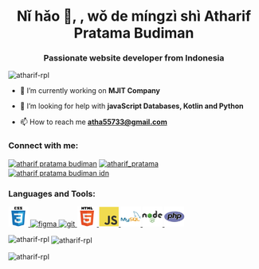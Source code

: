 <h1 align="center">Nǐ hǎo 👋, , wǒ de míngzì shì Atharif Pratama Budiman</h1>
<h3 align="center">Passionate website developer from Indonesia</h3>

<p align="left"> <img src="https://komarev.com/ghpvc/?username=atharif-rpl&label=Profile%20views&color=0e75b6&style=flat" alt="atharif-rpl" /> </p>

- 🔭 I’m currently working on **MJIT Company**

- 🤝 I’m looking for help with **javaScript Databases, Kotlin and Python**

- 📫 How to reach me **atha55733@gmail.com**

<h3 align="left">Connect with me:</h3>
<p align="left">
<a href="https://linkedin.com/in/atharif pratama budiman" target="blank"><img align="center" src="https://raw.githubusercontent.com/rahuldkjain/github-profile-readme-generator/master/src/images/icons/Social/linked-in-alt.svg" alt="atharif pratama budiman" height="30" width="40" /></a>
<a href="https://instagram.com/atharif_pratama" target="blank"><img align="center" src="https://raw.githubusercontent.com/rahuldkjain/github-profile-readme-generator/master/src/images/icons/Social/instagram.svg" alt="atharif_pratama" height="30" width="40" /></a>
<a href="https://www.youtube.com/c/atharif pratama budiman idn" target="blank"><img align="center" src="https://raw.githubusercontent.com/rahuldkjain/github-profile-readme-generator/master/src/images/icons/Social/youtube.svg" alt="atharif pratama budiman idn" height="30" width="40" /></a>
</p>

<h3 align="left">Languages and Tools:</h3>
<p align="left"> <a href="https://www.w3schools.com/css/" target="_blank" rel="noreferrer"> <img src="https://raw.githubusercontent.com/devicons/devicon/master/icons/css3/css3-original-wordmark.svg" alt="css3" width="40" height="40"/> </a> <a href="https://www.figma.com/" target="_blank" rel="noreferrer"> <img src="https://www.vectorlogo.zone/logos/figma/figma-icon.svg" alt="figma" width="40" height="40"/> </a> <a href="https://git-scm.com/" target="_blank" rel="noreferrer"> <img src="https://www.vectorlogo.zone/logos/git-scm/git-scm-icon.svg" alt="git" width="40" height="40"/> </a> <a href="https://www.w3.org/html/" target="_blank" rel="noreferrer"> <img src="https://raw.githubusercontent.com/devicons/devicon/master/icons/html5/html5-original-wordmark.svg" alt="html5" width="40" height="40"/> </a> <a href="https://developer.mozilla.org/en-US/docs/Web/JavaScript" target="_blank" rel="noreferrer"> <img src="https://raw.githubusercontent.com/devicons/devicon/master/icons/javascript/javascript-original.svg" alt="javascript" width="40" height="40"/> </a> <a href="https://www.mysql.com/" target="_blank" rel="noreferrer"> <img src="https://raw.githubusercontent.com/devicons/devicon/master/icons/mysql/mysql-original-wordmark.svg" alt="mysql" width="40" height="40"/> </a> <a href="https://nodejs.org" target="_blank" rel="noreferrer"> <img src="https://raw.githubusercontent.com/devicons/devicon/master/icons/nodejs/nodejs-original-wordmark.svg" alt="nodejs" width="40" height="40"/> </a> <a href="https://www.php.net" target="_blank" rel="noreferrer"> <img src="https://raw.githubusercontent.com/devicons/devicon/master/icons/php/php-original.svg" alt="php" width="40" height="40"/> </a> </p>

<p><img align="left" src="https://github-readme-stats.vercel.app/api/top-langs?username=atharif-rpl&show_icons=true&locale=en&layout=compact" alt="atharif-rpl" /></p>

<p>&nbsp;<img align="center" src="https://github-readme-stats.vercel.app/api?username=atharif-rpl&show_icons=true&locale=en" alt="atharif-rpl" /></p>

<p><img align="center" src="https://github-readme-streak-stats.herokuapp.com/?user=atharif-rpl&" alt="atharif-rpl" /></p>
